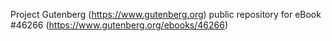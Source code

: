 Project Gutenberg (https://www.gutenberg.org) public repository for eBook #46266 (https://www.gutenberg.org/ebooks/46266)
